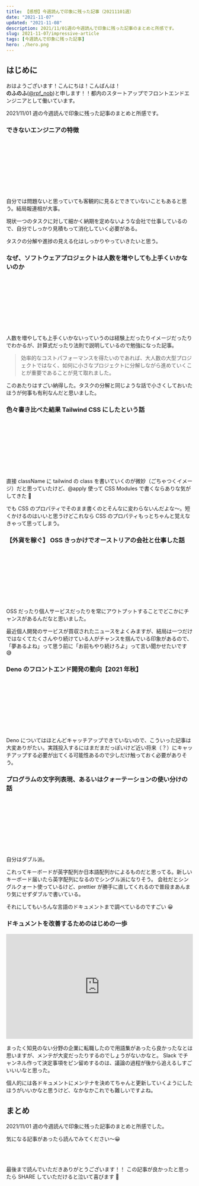 ```yaml
---
title: 【感想】今週読んで印象に残った記事（20211101週）
date: "2021-11-07"
updated: "2021-11-08"
description: 2021/11/01週の今週読んで印象に残った記事のまとめと所感です。
slug: 2021-11-07/impressive-article
tags: [今週読んで印象に残った記事]
hero: ./hero.png
---
```


## はじめに

おはようございます！こんにちは！こんばんは！<br>
**のふのふ**([@rpf_nob](https://twitter.com/rpf_nob))と申します！！都内のスタートアップでフロントエンドエンジニアとして働いています。

2021/11/01 週の今週読んで印象に残った記事のまとめと所感です。

### できないエンジニアの特徴

<div class="iframely-embed"><div class="iframely-responsive" style="height: 140px; padding-bottom: 0;"><a href="https://qiita.com/sagae_twins_developper/items/399c233ea6b00c8f5734" data-iframely-url="//cdn.iframe.ly/17hqHC3?card=small"></a></div></div>

自分では問題ないと思っていても客観的に見るとできていないこともあると思う。結局報連相が大事。

現状一つのタスクに対して細かく納期を定めないような会社で仕事しているので、自分でしっかり見積もって消化していく必要がある。

タスクの分解や進捗の見える化はしっかりやっていきたいと思う。

### なぜ、ソフトウェアプロジェクトは人数を増やしても上手くいかないのか

<div class="iframely-embed"><div class="iframely-responsive" style="height: 140px; padding-bottom: 0;"><a href="https://qiita.com/hirokidaichi/items/7f7f7881acba9302301f" data-iframely-url="//cdn.iframe.ly/3h38sZa?card=small"></a></div></div>

人数を増やしても上手くいかないっていうのは経験上だったりイメージだったりでわかるが、計算式だったり法則で説明しているので勉強になった記事。

> 効率的なコストパフォーマンスを得たいのであれば、大人数の大型プロジェクトではなく、如何に小さなプロジェクトに分解しながら進めていくことが重要であることが見て取れました。

このあたりはすごい納得した。タスクの分解と同じような話で小さくしておいたほうが何事も有利なんだと思いました。

### 色々書き比べた結果 Tailwind CSS にしたという話

<div class="iframely-embed"><div class="iframely-responsive" style="height: 140px; padding-bottom: 0;"><a href="https://qiita.com/Takazudo/items/78ee15564bfefdea844c" data-iframely-url="//cdn.iframe.ly/EqdVWPf?card=small"></a></div></div>

直接 className に tailwind の class を書いていくのが微妙（ごちゃつくイメージ）だと思っていたけど、@apply 使って CSS Modules で書くならありな気がしてきた 🤔

でも CSS のプロパティでそのまま書くのとそんなに変わらないんだよな〜。短くかけるのはいいと思うけどこれなら CSS のプロパティもっとちゃんと覚えなきゃって思ってしまう。

### 【外貨を稼ぐ】 OSS きっかけでオーストリアの会社と仕事した話

<div class="iframely-embed"><div class="iframely-responsive" style="height: 140px; padding-bottom: 0;"><a href="https://zenn.dev/hand_dot/articles/82dc55c0cb27e3" data-iframely-url="//cdn.iframe.ly/s0sl2H4?card=small"></a></div></div>

OSS だったり個人サービスだったりを常にアウトプットすることでどこかにチャンスがあるんだなと思いました。

最近個人開発のサービスが買収されたニュースをよくみますが、結局は一つだけではなくてたくさんやり続けている人がチャンスを掴んでいる印象があるので、「夢あるよね」って思う前に「お前もやり続けろよ」って言い聞かせたいです 😅

### Deno のフロントエンド開発の動向【2021 年秋】

<div class="iframely-embed"><div class="iframely-responsive" style="height: 140px; padding-bottom: 0;"><a href="https://zenn.dev/uki00a/articles/frontend-development-in-deno-2021-autumn" data-iframely-url="//cdn.iframe.ly/RLcBBi8?card=small"></a></div></div>

Deno についてはほとんどキャッチアップできていないので、こういった記事は大変ありがたい。実践投入するにはまだまだっぽいけど近い将来（？）にキャッチアップする必要が出てくる可能性あるので少しだけ触っておく必要がありそう。

### プログラムの文字列表現、あるいはクォーテーションの使い分けの話

<div class="iframely-embed"><div class="iframely-responsive" style="height: 140px; padding-bottom: 0;"><a href="https://zenn.dev/nobokko/articles/idea_programming_string_literal_or_quote" data-iframely-url="//cdn.iframe.ly/oa2izNV?card=small"></a></div></div>

自分はダブル派。

これってキーボードが英字配列か日本語配列かによるものだと思ってる。新しいキーボード届いたら英字配列になるのでシングル派になりそう。
会社だとシングルクォート使っているけど、prettier が勝手に直してくれるので普段まあんまり気にせずダブルで書いている。

それにしてもいろんな言語のドキュメントまで調べているのですごい 😀

### ドキュメントを改善するためのはじめの一歩

<div style="left: 0; width: 100%; height: 0; position: relative; padding-bottom: 56.1972%;"><iframe src="https://speakerdeck.com/player/d3b2caeb90a64dbda88352b70132d48a" style="top: 0; left: 0; width: 100%; height: 100%; position: absolute; border: 0;" allowfullscreen scrolling="no" allow="encrypted-media;"></iframe></div>

まったく知見のない分野の企業に転職したので用語集があったら良かったなとは思いますが、メンテが大変だったりするのでしょうがないかなと。
Slack でチャンネル作って決定事項をピン留めするのは、議論の過程が後から追えるしすごいいいなと思った。

個人的には各ドキュメントにメンテナを決めてちゃんと更新していくようにしたほうがいいかなと思うけど、なかなかこれでも難しいですよね。

## まとめ

2021/11/01 週の今週読んで印象に残った記事のまとめと所感でした。

気になる記事があったら読んでみてください〜😀

<br>
<br>

最後まで読んでいただきありがとうございます！！
この記事が良かったと思ったら SHARE していただけると泣いて喜びます 🤣

